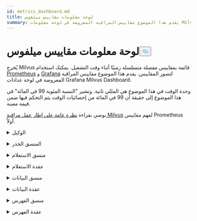 ```yaml
---
id: metrics_dashboard.md
title: لوحة معلومات مقاييس ميلفوس
summary: يقدم هذا الموضوع مقاييس المراقبة المعروضة في لوحة معلومات Milvus Dashboard.
---
```


<h1 id="Milvus-Metrics-Dashboard" class="common-anchor-header">لوحة معلومات مقاييس ميلفوس<button data-href="#Milvus-Metrics-Dashboard" class="anchor-icon" translate="no">
      <svg translate="no"
        aria-hidden="true"
        focusable="false"
        height="20"
        version="1.1"
        viewBox="0 0 16 16"
        width="16"
      >
        <path
          fill="#0092E4"
          fill-rule="evenodd"
          d="M4 9h1v1H4c-1.5 0-3-1.69-3-3.5S2.55 3 4 3h4c1.45 0 3 1.69 3 3.5 0 1.41-.91 2.72-2 3.25V8.59c.58-.45 1-1.27 1-2.09C10 5.22 8.98 4 8 4H4c-.98 0-2 1.22-2 2.5S3 9 4 9zm9-3h-1v1h1c1 0 2 1.22 2 2.5S13.98 12 13 12H9c-.98 0-2-1.22-2-2.5 0-.83.42-1.64 1-2.09V6.25c-1.09.53-2 1.84-2 3.25C6 11.31 7.55 13 9 13h4c1.45 0 3-1.69 3-3.5S14.5 6 13 6z"
        ></path>
      </svg>
    </button></h1><p>يُخرج Milvus قائمة بمقاييس مفصلة متسلسلة زمنيًا أثناء وقت التشغيل. يمكنك استخدام <a href="https://prometheus.io/">Prometheus</a> و <a href="https://grafana.com/">Grafana</a> لتصور المقاييس. يقدم هذا الموضوع مقاييس المراقبة المعروضة في لوحة عدادات Grafana Milvus Dashboard.</p>
<p>وحدة الوقت في هذا الموضوع هي المللي ثانية. وتشير "النسبة المئوية 99 في المائة" في هذا الموضوع إلى حقيقة أن 99 في المائة من إحصائيات الوقت يتم التحكم فيها ضمن قيمة معينة.</p>
<p>نوصي بقراءة <a href="/docs/ar/v2.5.x/monitor_overview.md">نظرة عامة على إطار عمل مراقبة Milvus</a> لفهم مقاييس Prometheus أولاً.</p>
<p><details><summary>الوكيل</summary></p>
<table>
<thead>
<tr><th>لوحة</th><th>وصف اللوحة</th><th>PromQL (لغة استعلام Prometheus)</th><th>مقاييس ميلفوس المستخدمة</th><th>وصف مقاييس ميلفوس</th></tr>
</thead>
<tbody>
<tr><td>معدل عدد ناقلات البحث</td><td>متوسط عدد المتجهات التي تم الاستعلام عنها في الثانية من قبل كل وكيل خلال الدقيقتين الماضيتين.</td><td><code translate="no">sum(increase(milvus_proxy_search_vectors_count{app_kubernetes_io_instance=~&quot;$instance&quot;, app_kubernetes_io_name=&quot;$app_name&quot;, namespace=&quot;$namespace&quot;}[2m])/120) by (pod, node_id)</code></td><td><code translate="no">milvus_proxy_search_vectors_count</code></td><td>العدد المتراكم للمتجهات التي تم الاستعلام عنها.</td></tr>
<tr><td>معدل عدد ناقلات الإدراج</td><td>متوسط عدد النواقل التي تم إدراجها في الثانية الواحدة بواسطة كل وكيل خلال الدقيقتين الماضيتين.</td><td><code translate="no">sum(increase(milvus_proxy_insert_vectors_count{app_kubernetes_io_instance=~&quot;$instance&quot;, app_kubernetes_io_name=&quot;$app_name&quot;, namespace=&quot;$namespace&quot;}[2m])/120) by (pod, node_id)</code></td><td><code translate="no">milvus_proxy_insert_vectors_count</code></td><td>العدد المتراكم للناقلات التي تم إدراجها.</td></tr>
<tr><td>زمن انتقال البحث</td><td>متوسط زمن الاستجابة والنسبة المئوية الـ 99 من زمن الاستجابة لتلقي طلبات البحث والاستعلام من قبل كل وكيل خلال الدقيقتين الماضيتين.</td><td>p99: <br/> <code translate="no">histogram_quantile(0.99, sum by (le, query_type, pod, node_id) (rate(milvus_proxy_sq_latency_bucket{app_kubernetes_io_instance=~&quot;$instance&quot;, app_kubernetes_io_name=&quot;$app_name&quot;, namespace=&quot;$namespace&quot;}[2m])))</code>  <br/> avg: <br/> <code translate="no">sum(increase(milvus_proxy_sq_latency_sum{app_kubernetes_io_instance=~&quot;$instance&quot;, app_kubernetes_io_name=&quot;$app_name&quot;, namespace=&quot;$namespace&quot;}[2m])) by (pod, node_id, query_type) / sum(increase(milvus_proxy_sq_latency_count{app_kubernetes_io_instance=~&quot;$instance&quot;, app_kubernetes_io_name=&quot;$app_name&quot;, namespace=&quot;$namespace&quot;}[2m])) by (pod, node_id, query_type)</code></td><td><code translate="no">milvus_proxy_sq_latency</code></td><td>زمن انتقال طلبات البحث والاستعلام.</td></tr>
<tr><td>زمن انتقال بحث المجموعة</td><td>متوسط زمن الاستجابة والنسبة المئوية الـ 99 لزمن الاستجابة لتلقي طلبات البحث والاستعلام إلى مجموعة محددة بواسطة كل وكيل خلال الدقيقتين الماضيتين.</td><td>p99: <br/> <code translate="no">histogram_quantile(0.99, sum by (le, query_type, pod, node_id) (rate(milvus_proxy_collection_sq_latency_bucket{app_kubernetes_io_instance=~&quot;$instance&quot;, app_kubernetes_io_name=&quot;$app_name&quot;, namespace=&quot;$namespace&quot;, collection_name=~&quot;$collection&quot;}[2m])))</code>  <br/> avg: <br/> <code translate="no">sum(increase(milvus_proxy_collection_sq_latency_sum{app_kubernetes_io_instance=~&quot;$instance&quot;, app_kubernetes_io_name=&quot;$app_name&quot;, namespace=&quot;$namespace&quot;, collection_name=~&quot;$collection&quot;}[2m])) by (pod, node_id, query_type) / sum(increase(milvus_proxy_collection_sq_latency_count{app_kubernetes_io_instance=~&quot;$instance&quot;, app_kubernetes_io_name=&quot;$app_name&quot;, namespace=&quot;$namespace&quot;, collection_name=~&quot;$collection&quot;}[2m])) by (pod, node_id, query_type)</code></td><td><code translate="no">milvus_proxy_collection_sq_latency_sum</code></td><td>زمن الوصول لطلبات البحث والاستعلام إلى مجموعة محددة من قبل كل وكيل</td></tr>
<tr><td>زمن الانتقال</td><td>متوسط زمن الكمون والنسبة المئوية الـ 99 لزمن الاستجابة لطلبات الطفرات من قبل كل وكيل خلال الدقيقتين الماضيتين.</td><td>p99: <br/> <code translate="no">histogram_quantile(0.99, sum by (le, msg_type, pod, node_id) (rate(milvus_proxy_mutation_latency_bucket{app_kubernetes_io_instance=~&quot;$instance&quot;, app_kubernetes_io_name=&quot;$app_name&quot;, namespace=&quot;$namespace&quot;}[2m])))</code>  <br/> avg: <br/> <code translate="no">sum(increase(milvus_proxy_mutation_latency_sum{app_kubernetes_io_instance=~&quot;$instance&quot;, app_kubernetes_io_name=&quot;$app_name&quot;, namespace=&quot;$namespace&quot;}[2m])) by (pod, node_id, msg_type) / sum(increase(milvus_proxy_mutation_latency_count{app_kubernetes_io_instance=~&quot;$instance&quot;, app_kubernetes_io_name=&quot;$app_name&quot;, namespace=&quot;$namespace&quot;}[2m])) by (pod, node_id, msg_type)</code></td><td><code translate="no">milvus_proxy_mutation_latency_sum</code></td><td>زمن انتقال طلبات الطفرات.</td></tr>
<tr><td>زمن انتقال مجموعة الطفرات</td><td>متوسط زمن الاستجابة والنسبة المئوية الـ 99 لزمن الاستجابة لتلقي طلبات الطفرات إلى مجموعة محددة من قبل كل وكيل خلال الدقيقتين الماضيتين.</td><td>p99: <br/> <code translate="no">histogram_quantile(0.99, sum by (le, query_type, pod, node_id) (rate(milvus_proxy_collection_sq_latency_bucket{app_kubernetes_io_instance=~&quot;$instance&quot;, app_kubernetes_io_name=&quot;$app_name&quot;, namespace=&quot;$namespace&quot;, collection_name=~&quot;$collection&quot;}[2m])))</code>  <br/> متوسط: <br/> <code translate="no">sum(increase(milvus_proxy_collection_sq_latency_sum{app_kubernetes_io_instance=~&quot;$instance&quot;, app_kubernetes_io_name=&quot;$app_name&quot;, namespace=&quot;$namespace&quot;, collection_name=~&quot;$collection&quot;}[2m])) by (pod, node_id, query_type) / sum(increase(milvus_proxy_collection_sq_latency_count{app_kubernetes_io_instance=~&quot;$instance&quot;, app_kubernetes_io_name=&quot;$app_name&quot;, namespace=&quot;$namespace&quot;, collection_name=~&quot;$collection&quot;}[2m])) by (pod, node_id, query_type)</code></td><td><code translate="no">milvus_proxy_collection_sq_latency_sum</code></td><td>زمن انتقال طلبات الطفرات إلى مجموعة محددة</td></tr>
<tr><td>زمن انتظار نتائج البحث</td><td>متوسط زمن الاستجابة والنسبة المئوية الـ 99 لزمن الاستجابة بين إرسال طلبات البحث والاستعلام وتلقي النتائج بواسطة الوكيل خلال الدقيقتين الماضيتين.</td><td>p99: <br/> <code translate="no">histogram_quantile(0.99, sum by (le, query_type, pod, node_id) (rate(milvus_proxy_sq_wait_result_latency_bucket{app_kubernetes_io_instance=~&quot;$instance&quot;, app_kubernetes_io_name=&quot;$app_name&quot;, namespace=&quot;$namespace&quot;}[2m])))</code>  <br/> avg: <br/> <code translate="no">sum(increase(milvus_proxy_sq_wait_result_latency_sum{app_kubernetes_io_instance=~&quot;$instance&quot;, app_kubernetes_io_name=&quot;$app_name&quot;, namespace=&quot;$namespace&quot;}[2m])) by (pod, node_id, query_type) / sum(increase(milvus_proxy_sq_wait_result_latency_count{app_kubernetes_io_instance=~&quot;$instance&quot;, app_kubernetes_io_name=&quot;$app_name&quot;, namespace=&quot;$namespace&quot;}[2m])) by (pod, node_id, query_type)</code></td><td><code translate="no">milvus_proxy_sq_wait_result_latency</code></td><td>زمن الاستجابة بين إرسال طلبات البحث والاستعلام واستلام النتائج.</td></tr>
<tr><td>تقليل زمن انتقال نتائج البحث</td><td>متوسط زمن الاستجابة والنسبة المئوية الـ 99 لزمن الاستجابة لتجميع نتائج البحث والاستعلام عن طريق الوكيل خلال الدقيقتين الماضيتين.</td><td>p99: <br/> <code translate="no">histogram_quantile(0.99, sum by (le, query_type, pod, node_id) (rate(milvus_proxy_sq_reduce_result_latency_bucket{app_kubernetes_io_instance=~&quot;$instance&quot;, app_kubernetes_io_name=&quot;$app_name&quot;, namespace=&quot;$namespace&quot;}[2m])))</code>  <br/> متوسط: <br/> <code translate="no">sum(increase(milvus_proxy_sq_reduce_result_latency_sum{app_kubernetes_io_instance=~&quot;$instance&quot;, app_kubernetes_io_name=&quot;$app_name&quot;, namespace=&quot;$namespace&quot;}[2m])) by (pod, node_id, query_type) / sum(increase(milvus_proxy_sq_reduce_result_latency_count{app_kubernetes_io_instance=~&quot;$instance&quot;, app_kubernetes_io_name=&quot;$app_name&quot;, namespace=&quot;$namespace&quot;}[2m])) by (pod, node_id, query_type)</code></td><td><code translate="no">milvus_proxy_sq_reduce_result_latency</code></td><td>زمن انتقال تجميع نتائج البحث والاستعلام التي تم إرجاعها بواسطة كل عقدة استعلام.</td></tr>
<tr><td>زمن انتقال نتائج البحث عن طريق فك التشفير</td><td>متوسط زمن الاستجابة والنسبة المئوية الـ 99 لزمن الاستجابة لفك تشفير نتائج البحث والاستعلام حسب الوكيل خلال الدقيقتين الماضيتين.</td><td>p99: <br/> <code translate="no">histogram_quantile(0.99, sum by (le, query_type, pod, node_id) (rate(milvus_proxy_sq_decode_result_latency_bucket{app_kubernetes_io_instance=~&quot;$instance&quot;, app_kubernetes_io_name=&quot;$app_name&quot;, namespace=&quot;$namespace&quot;}[2m])))</code>  <br/> متوسط: <br/> <code translate="no">sum(increase(milvus_proxy_sq_decode_result_latency_sum{app_kubernetes_io_instance=~&quot;$instance&quot;, app_kubernetes_io_name=&quot;$app_name&quot;, namespace=&quot;$namespace&quot;}[2m])) by (pod, node_id, query_type) / sum(increase(milvus_proxy_sq_decode_resultlatency_count{app_kubernetes_io_instance=~&quot;$instance&quot;, app_kubernetes_io_name=&quot;$app_name&quot;, namespace=&quot;$namespace&quot;}[2m])) by (pod, node_id, query_type)</code></td><td><code translate="no">milvus_proxy_sq_decode_result_latency</code></td><td>زمن الانتقال لفك تشفير كل نتيجة بحث واستعلام.</td></tr>
<tr><td>عدد كائنات دفق الرسائل</td><td>متوسط عدد كائنات دفق الرسائل والحد الأقصى والأدنى لعدد كائنات دفق الرسائل التي تم إنشاؤها بواسطة كل وكيل على الموضوع الفعلي المقابل له خلال الدقيقتين الماضيتين.</td><td><code translate="no">avg(milvus_proxy_msgstream_obj_num{app_kubernetes_io_instance=~&quot;$instance&quot;, app_kubernetes_io_name=&quot;$app_name&quot;, namespace=&quot;$namespace&quot;}) by (pod, node_id) max(milvus_proxy_msgstream_obj_num{app_kubernetes_io_instance=~&quot;$instance&quot;, app_kubernetes_io_name=&quot;$app_name&quot;, namespace=&quot;$namespace&quot;}) by (pod, node_id) min(milvus_proxy_msgstream_obj_num{app_kubernetes_io_instance=~&quot;$instance&quot;, app_kubernetes_io_name=&quot;$app_name&quot;, namespace=&quot;$namespace&quot;}) by (pod, node_id)</code></td><td><code translate="no">milvus_proxy_msgstream_obj_num</code></td><td>عدد كائنات دفق الرسائل التي تم إنشاؤها على كل موضوع فعلي.</td></tr>
<tr><td>زمن انتقال إرسال الطفرات</td><td>متوسط زمن الكمون والنسبة المئوية الـ 99 لزمن انتقال إرسال طلبات الإدراج أو الحذف من قبل كل وكيل خلال الدقيقتين الماضيتين.</td><td>p99: <br/> <code translate="no">histogram_quantile(0.99, sum by (le, msg_type, pod, node_id) (rate(milvus_proxy_mutation_send_latency_bucket{app_kubernetes_io_instance=~&quot;$instance&quot;, app_kubernetes_io_name=&quot;$app_name&quot;, namespace=&quot;$namespace&quot;}[2m])))</code>  <br/> متوسط: <br/> <code translate="no">sum(increase(milvus_proxy_mutation_send_latency_sum{app_kubernetes_io_instance=~&quot;$instance&quot;, app_kubernetes_io_name=&quot;$app_name&quot;, namespace=&quot;$namespace&quot;}[2m])) by (pod, node_id, msg_type) / sum(increase(milvus_proxy_mutation_send_latency_count{app_kubernetes_io_instance=~&quot;$instance&quot;, app_kubernetes_io_name=&quot;$app_name&quot;, namespace=&quot;$namespace&quot;}[2m])) by (pod, node_id, msg_type)</code></td><td><code translate="no">milvus_proxy_mutation_send_latency</code></td><td>زمن الاستجابة لإرسال طلبات الإدراج أو الحذف.</td></tr>
<tr><td>معدل إصابة ذاكرة التخزين المؤقت</td><td>متوسط معدل إصابة ذاكرة التخزين المؤقت للعمليات بما في ذلك <code translate="no">GeCollectionID</code> و <code translate="no">GetCollectionInfo</code> و <code translate="no">GetCollectionSchema</code> في الثانية خلال الدقيقتين الماضيتين.</td><td><code translate="no">sum(increase(milvus_proxy_cache_hit_count{app_kubernetes_io_instance=~&quot;$instance&quot;, app_kubernetes_io_name=&quot;$app_name&quot;, namespace=&quot;$namespace&quot;, cache_state=&quot;hit&quot;}[2m])/120) by(cache_name, pod, node_id) / sum(increase(milvus_proxy_cache_hit_count{app_kubernetes_io_instance=~&quot;$instance&quot;, app_kubernetes_io_name=&quot;$app_name&quot;, namespace=&quot;$namespace&quot;}[2m])/120) by(cache_name, pod, node_id)</code></td><td><code translate="no">milvus_proxy_cache_hit_count</code></td><td>إحصائيات معدل الإصابة والفشل لكل عملية قراءة في ذاكرة التخزين المؤقت.</td></tr>
<tr><td>زمن انتقال تحديث ذاكرة التخزين المؤقت</td><td>متوسط زمن الاستجابة والنسبة المئوية الـ 99 من زمن استجابة تحديث ذاكرة التخزين المؤقت حسب الوكيل خلال الدقيقتين الماضيتين.</td><td>p99: <br/> <code translate="no">histogram_quantile(0.99, sum by (le, pod, node_id) (rate(milvus_proxy_cache_update_latency_bucket{app_kubernetes_io_instance=~&quot;$instance&quot;, app_kubernetes_io_name=&quot;$app_name&quot;, namespace=&quot;$namespace&quot;}[2m])))</code>  <br/> متوسط: <br/> <code translate="no">sum(increase(milvus_proxy_cache_update_latency_sum{app_kubernetes_io_instance=~&quot;$instance&quot;, app_kubernetes_io_name=&quot;$app_name&quot;, namespace=&quot;$namespace&quot;}[2m])) by (pod, node_id) / sum(increase(milvus_proxy_cache_update_latency_count{app_kubernetes_io_instance=~&quot;$instance&quot;, app_kubernetes_io_name=&quot;$app_name&quot;, namespace=&quot;$namespace&quot;}[2m])) by (pod, node_id)</code></td><td><code translate="no">milvus_proxy_cache_update_latency</code></td><td>زمن انتقال تحديث ذاكرة التخزين المؤقت في كل مرة.</td></tr>
<tr><td>وقت المزامنة</td><td>متوسط عدد مرات المزامنة والحد الأقصى والأدنى لوقت الحقبة الزمنية التي تمت مزامنتها بواسطة كل وكيل في القناة الفعلية المقابلة له.</td><td><code translate="no">avg(milvus_proxy_sync_epoch_time{app_kubernetes_io_instance=~&quot;$instance&quot;, app_kubernetes_io_name=&quot;$app_name&quot;, namespace=&quot;$namespace&quot;}) by (pod, node_id) max(milvus_proxy_sync_epoch_time{app_kubernetes_io_instance=~&quot;$instance&quot;, app_kubernetes_io_name=&quot;$app_name&quot;, namespace=&quot;$namespace&quot;}) by (pod, node_id) min(milvus_proxy_sync_epoch_time{app_kubernetes_io_instance=~&quot;$instance&quot;, app_kubernetes_io_name=&quot;$app_name&quot;, namespace=&quot;$namespace&quot;}) by (pod, node_id)</code></td><td><code translate="no">milvus_proxy_sync_epoch_time</code></td><td>وقت الحقبة الزمنية لكل قناة فعلية (توقيت يونيكس، أي الميلي ثانية التي مرت منذ 1 يناير 1970).    <br/>    يوجد <code translate="no">ChannelName</code> افتراضي بصرف النظر عن القنوات الفعلية.</td></tr>
<tr><td>تطبيق كمون PK الكمون</td><td>متوسط زمن الكمون والنسبة المئوية الـ 99 من زمن انتقال تطبيق المفتاح الأساسي لكل وكيل خلال الدقيقتين الماضيتين.</td><td>p99: <br/> <code translate="no">histogram_quantile(0.99, sum by (le, pod, node_id) (rate(milvus_proxy_apply_pk_latency_bucket{app_kubernetes_io_instance=~&quot;$instance&quot;, app_kubernetes_io_name=&quot;$app_name&quot;, namespace=&quot;$namespace&quot;}[2m])))</code>  <br/> avg: <br/> <code translate="no">sum(increase(milvus_proxy_apply_pk_latency_sum{app_kubernetes_io_instance=~&quot;$instance&quot;, app_kubernetes_io_name=&quot;$app_name&quot;, namespace=&quot;$namespace&quot;}[2m])) by (pod, node_id) / sum(increase(milvus_proxy_apply_pk_latency_count{app_kubernetes_io_instance=~&quot;$instance&quot;, app_kubernetes_io_name=&quot;$app_name&quot;, namespace=&quot;$namespace&quot;}[2m])) by (pod, node_id)</code></td><td><code translate="no">milvus_proxy_apply_pk_latency</code></td><td>زمن انتقال تطبيق المفتاح الأساسي.</td></tr>
<tr><td>زمن انتقال تطبيق الطابع الزمني</td><td>متوسط زمن الانتقال والنسبة المئوية 99 لزمن انتقال تطبيق الطابع الزمني بواسطة كل وكيل خلال الدقيقتين الماضيتين.</td><td>p99: <br/> <code translate="no">histogram_quantile(0.99, sum by (le, pod, node_id) (rate(milvus_proxy_apply_timestamp_latency_bucket{app_kubernetes_io_instance=~&quot;$instance&quot;, app_kubernetes_io_name=&quot;$app_name&quot;, namespace=&quot;$namespace&quot;}[2m])))</code>  <br/> متوسط: <br/> <code translate="no">sum(increase(milvus_proxy_apply_timestamp_latency_sum{app_kubernetes_io_instance=~&quot;$instance&quot;, app_kubernetes_io_name=&quot;$app_name&quot;, namespace=&quot;$namespace&quot;}[2m])) by (pod, node_id) / sum(increase(milvus_proxy_apply_timestamp_latency_count{app_kubernetes_io_instance=~&quot;$instance&quot;, app_kubernetes_io_name=&quot;$app_name&quot;, namespace=&quot;$namespace&quot;}[2m])) by (pod, node_id)</code></td><td><code translate="no">milvus_proxy_apply_timestamp_latency</code></td><td>زمن انتقال تطبيق الطابع الزمني.</td></tr>
<tr><td>معدل نجاح الطلبات</td><td>عدد الطلبات الناجحة التي يتلقاها كل وكيل في الثانية، مع تفصيل مفصل لكل نوع طلب. أنواع الطلبات المحتملة هي DescribeCollection، وDescribeIndex، وDiscribeIndex، وGetCollectionStatistics، وHasCollection، وHasCollection، وSearch، وSquery، وEhowPartitions، وIntrert، وما إلى ذلك.</td></tr>
<tr><td><code translate="no">sum(increase(milvus_proxy_req_count{app_kubernetes_io_instance=~&quot;$instance&quot;, app_kubernetes_io_name=&quot;$app_name&quot;, namespace=&quot;$namespace&quot;, status=&quot;success&quot;}[2m])/120) by(function_name, pod, node_id)</code></td><td><code translate="no">milvus_proxy_req_count</code></td><td>عدد جميع أنواع الطلبات المستلمة</td></tr>
<tr><td>معدل الطلبات الفاشلة</td><td>عدد الطلبات الفاشلة التي يتلقاها كل وكيل في الثانية، مع تفصيل مفصل لكل نوع طلب. أنواع الطلبات المحتملة هي DescribeCollection، وDescribeIndex، وDiscribeIndex، وGetCollectionStatistics، وHasCollection، وSearch، وSquery، وEhowPartitions، وIntert، وما إلى ذلك.</td></tr>
<tr><td><code translate="no">sum(increase(milvus_proxy_req_count{app_kubernetes_io_instance=~&quot;$instance&quot;, app_kubernetes_io_name=&quot;$app_name&quot;, namespace=&quot;$namespace&quot;, status=&quot;fail&quot;}[2m])/120) by(function_name, pod, node_id)</code></td><td><code translate="no">milvus_proxy_req_count</code></td><td>عدد جميع أنواع الطلبات المستلمة</td></tr>
<tr><td>زمن انتقال الطلب</td><td>متوسط زمن الاستجابة والنسبة المئوية الـ 99 من زمن الاستجابة لجميع أنواع طلبات الاستقبال من قبل كل وكيل</td><td>p99: <br/> <code translate="no">histogram_quantile(0.99, sum by (le, pod, node_id, function_name) (rate(milvus_proxy_req_latency_bucket{app_kubernetes_io_instance=~&quot;$instance&quot;, app_kubernetes_io_name=&quot;$app_name&quot;, namespace=&quot;$namespace&quot;}[2m])))</code>  <br/> متوسط: <br/> <code translate="no">sum(increase(milvus_proxy_req_latency_sum{app_kubernetes_io_instance=~&quot;$instance&quot;, app_kubernetes_io_name=&quot;$app_name&quot;, namespace=&quot;$namespace&quot;}[2m])) by (pod, node_id, function_name) / sum(increase(milvus_proxy_req_latency_count{app_kubernetes_io_instance=~&quot;$instance&quot;, app_kubernetes_io_name=&quot;$app_name&quot;, namespace=&quot;$namespace&quot;}[2m])) by (pod, node_id, function_name)</code></td><td><code translate="no">milvus_proxy_req_latency</code></td><td>زمن الاستجابة لجميع أنواع طلبات الاستقبال</td></tr>
<tr><td>معدل بايتات طلبات الإدراج/الحذف</td><td>عدد البايتات من طلبات الإدراج والحذف المستلمة في الثانية الواحدة بواسطة الوكيل خلال الدقيقتين الماضيتين.</td><td><code translate="no">sum(increase(milvus_proxy_receive_bytes_count{app_kubernetes_io_instance=~&quot;$instance&quot;, app_kubernetes_io_name=&quot;$app_name&quot;, namespace=&quot;$namespace&quot;}[2m])/120) by(pod, node_id)</code></td><td><code translate="no">milvus_proxy_receive_bytes_count</code></td><td>عدد طلبات الإدراج والحذف.</td></tr>
<tr><td>معدل البايت المرسلة</td><td>عدد وحدات البايت في الثانية المرسلة إلى العميل أثناء استجابة كل وكيل لطلبات البحث والاستعلام خلال الدقيقتين الماضيتين.</td><td><code translate="no">sum(increase(milvus_proxy_send_bytes_count{app_kubernetes_io_instance=~&quot;$instance&quot;, app_kubernetes_io_name=&quot;$app_name&quot;, namespace=&quot;$namespace&quot;}[2m])/120) by(pod, node_id)</code></td><td><code translate="no">milvus_proxy_send_bytes_count</code></td><td>عدد وحدات البايت المرسلة مرة أخرى إلى العميل أثناء استجابة كل وكيل لطلبات البحث والاستعلام.</td></tr>
</tbody>
</table>
<p></details></p>
<p><details><summary>المنسق الجذر</summary></p>
<table>
<thead>
<tr><th>لوحة</th><th>وصف اللوحة</th><th>PromQL (لغة استعلام Prometheus)</th><th>مقاييس ميلفوس المستخدمة</th><th>وصف مقاييس ميلفوس</th></tr>
</thead>
<tbody>
<tr><td>عدد عقدة الوكيل</td><td>عدد الوكلاء الذين تم إنشاؤهم.</td><td><code translate="no">sum(milvus_rootcoord_proxy_num{app_kubernetes_io_instance=~&quot;$instance&quot;, app_kubernetes_io_name=&quot;$app_name&quot;, namespace=&quot;$namespace&quot;}) by (app_kubernetes_io_instance)</code></td><td><code translate="no">milvus_rootcoord_proxy_num</code></td><td>عدد الوكلاء.</td></tr>
<tr><td>وقت المزامنة</td><td>متوسط، والحد الأقصى، والحد الأدنى لوقت الحقبة الزمنية التي تمت مزامنتها من قبل كل منسق جذر في كل قناة فعلية (قناة PC).</td><td><code translate="no">avg(milvus_rootcoord_sync_epoch_time{app_kubernetes_io_instance=~&quot;$instance&quot;, app_kubernetes_io_name=&quot;$app_name&quot;, namespace=&quot;$namespace&quot;}) by (app_kubernetes_io_instance) max(milvus_rootcoord_sync_epoch_time{app_kubernetes_io_instance=~&quot;$instance&quot;, app_kubernetes_io_name=&quot;$app_name&quot;, namespace=&quot;$namespace&quot;}) by (app_kubernetes_io_instance) min(milvus_rootcoord_sync_epoch_time{app_kubernetes_io_instance=~&quot;$instance&quot;, app_kubernetes_io_name=&quot;$app_name&quot;, namespace=&quot;$namespace&quot;}) by (app_kubernetes_io_instance)</code></td><td><code translate="no">milvus_rootcoord_sync_epoch_time</code></td><td>زمن الحقبة الزمنية لكل قناة فعلية (توقيت يونيكس، الميلي ثانية التي مرت منذ 1 يناير 1970).</td></tr>
<tr><td>معدل طلبات DDL</td><td>حالة وعدد طلبات DDL في الثانية خلال الدقيقتين الماضيتين.</td><td><code translate="no">sum(increase(milvus_rootcoord_ddl_req_count{app_kubernetes_io_instance=~&quot;$instance&quot;, app_kubernetes_io_name=&quot;$app_name&quot;, namespace=&quot;$namespace&quot;}[2m])/120) by (status, function_name)</code></td><td><code translate="no">milvus_rootcoord_ddl_req_count</code></td><td>العدد الإجمالي لطلبات DDL بما في ذلك <code translate="no">CreateCollection</code> و <code translate="no">DescribeCollection</code> و و <code translate="no">DescribeSegments</code> و <code translate="no">HasCollection</code> و <code translate="no">ShowCollections</code> و <code translate="no">ShowPartitions</code> و <code translate="no">ShowSegments</code>.</td></tr>
<tr><td>كمون طلب DDL</td><td>متوسط زمن الاستجابة والنسبة المئوية الـ 99 من زمن استجابة طلبات DDL خلال الدقيقتين الماضيتين.</td><td>p99: <br/> <code translate="no">histogram_quantile(0.99, sum by (le, function_name) (rate(milvus_rootcoord_ddl_req_latency_bucket{app_kubernetes_io_instance=~&quot;$instance&quot;, app_kubernetes_io_name=&quot;$app_name&quot;, namespace=&quot;$namespace&quot;}[2m])))</code>  <br/> avg: <br/> <code translate="no">sum(increase(milvus_rootcoord_ddl_req_latency_sum{app_kubernetes_io_instance=~&quot;$instance&quot;, app_kubernetes_io_name=&quot;$app_name&quot;, namespace=&quot;$namespace&quot;}[2m])) by (function_name) / sum(increase(milvus_rootcoord_ddl_req_latency_count{app_kubernetes_io_instance=~&quot;$instance&quot;, app_kubernetes_io_name=&quot;$app_name&quot;, namespace=&quot;$namespace&quot;}[2m])) by (function_name)</code></td><td><code translate="no">milvus_rootcoord_ddl_req_latency</code></td><td>زمن انتقال جميع أنواع طلبات DDL.</td></tr>
<tr><td>زمن الانتقال الزمني للمزامنة</td><td>متوسط زمن الاستجابة والنسبة المئوية الـ 99 للوقت الذي استخدمه جذر التنسيق لمزامنة جميع الطوابع الزمنية مع قناة PChannel خلال الدقيقتين الماضيتين.</td><td>p99: <br/> <code translate="no">histogram_quantile(0.99, sum by (le) (rate(milvus_rootcoord_sync_timetick_latency_bucket{app_kubernetes_io_instance=~&quot;$instance&quot;, app_kubernetes_io_name=&quot;$app_name&quot;, namespace=&quot;$namespace&quot;}[2m])))</code>  <br/> متوسط: <br/> <code translate="no">sum(increase(milvus_rootcoord_sync_timetick_latency_sum{app_kubernetes_io_instance=~&quot;$instance&quot;, app_kubernetes_io_name=&quot;$app_name&quot;, namespace=&quot;$namespace&quot;}[2m])) / sum(increase(milvus_rootcoord_sync_timetick_latency_count{app_kubernetes_io_instance=~&quot;$instance&quot;, app_kubernetes_io_name=&quot;$app_name&quot;, namespace=&quot;$namespace&quot;}[2m]))</code></td><td><code translate="no">milvus_rootcoord_sync_timetick_latency</code></td><td>الوقت الذي استخدمه جذر التنسيق لمزامنة جميع الطوابع الزمنية إلى قناة pchannel.</td></tr>
<tr><td>معدل تخصيص المعرفات</td><td>عدد المعرفات المعينة بواسطة جذر التنسيق في الثانية خلال الدقيقتين الماضيتين.</td><td><code translate="no">sum(increase(milvus_rootcoord_id_alloc_count{app_kubernetes_io_instance=~&quot;$instance&quot;, app_kubernetes_io_name=&quot;$app_name&quot;, namespace=&quot;$namespace&quot;}[2m])/120)</code></td><td><code translate="no">milvus_rootcoord_id_alloc_count</code></td><td>العدد المتراكم للمعرفات المعينة بواسطة جذر التنسيق.</td></tr>
<tr><td>الطابع الزمني</td><td>الطابع الزمني الأخير لنسق الجذر.</td><td><code translate="no">milvus_rootcoord_timestamp{app_kubernetes_io_instance=~&quot;$instance&quot;, app_kubernetes_io_name=&quot;$app_name&quot;, namespace=&quot;$namespace&quot;}</code></td><td><code translate="no">milvus_rootcoord_timestamp</code></td><td>الطابع الزمني الأخير لنسق الجذر.</td></tr>
<tr><td>الطابع الزمني المحفوظ</td><td>الطوابع الزمنية المعينة مسبقاً التي يحفظها جذر التنسيق في مخزن التعريف.</td><td><code translate="no">milvus_rootcoord_timestamp_saved{app_kubernetes_io_instance=~&quot;$instance&quot;, app_kubernetes_io_name=&quot;$app_name&quot;, namespace=&quot;$namespace&quot;}</code></td><td><code translate="no">milvus_rootcoord_timestamp_saved</code></td><td>الطوابع الزمنية المعينة مسبقاً التي يحفظها جذر التنسيق في مخزن التعريف.     <br/>    يتم تعيين الطوابع الزمنية المعينة مسبقاً قبل 3 ثوانٍ. ويتم تحديث الطابع الزمني وحفظه في مخزن التعريف كل 50 مللي ثانية.</td></tr>
<tr><td>عدد المجموعات</td><td>العدد الإجمالي للمجموعات.</td><td><code translate="no">sum(milvus_rootcoord_collection_num{app_kubernetes_io_instance=~&quot;$instance&quot;, app_kubernetes_io_name=&quot;$app_name&quot;, namespace=&quot;$namespace&quot;}) by (app_kubernetes_io_instance)</code></td><td><code translate="no">milvus_rootcoord_collection_num</code></td><td>إجمالي عدد المجموعات الموجودة في Milvus حالياً.</td></tr>
<tr><td>عدد الأقسام</td><td>العدد الإجمالي للأقسام.</td><td><code translate="no">sum(milvus_rootcoord_partition_num{app_kubernetes_io_instance=~&quot;$instance&quot;, app_kubernetes_io_name=&quot;$app_name&quot;, namespace=&quot;$namespace&quot;}) by (app_kubernetes_io_instance)</code></td><td><code translate="no">milvus_rootcoord_partition_num</code></td><td>إجمالي عدد الأقسام الموجودة في Milvus حالياً.</td></tr>
<tr><td>عدد قنوات DML</td><td>إجمالي عدد قنوات DML.</td><td><code translate="no">sum(milvus_rootcoord_dml_channel_num{app_kubernetes_io_instance=~&quot;$instance&quot;, app_kubernetes_io_name=&quot;$app_name&quot;, namespace=&quot;$namespace&quot;}) by (app_kubernetes_io_instance)</code></td><td><code translate="no">milvus_rootcoord_dml_channel_num</code></td><td>إجمالي عدد قنوات DML الموجودة في Milvus حالياً.</td></tr>
<tr><td>عدد قنوات msgstream</td><td>إجمالي عدد قنوات msgstreams.</td><td><code translate="no">sum(milvus_rootcoord_msgstream_obj_num{app_kubernetes_io_instance=~&quot;$instance&quot;, app_kubernetes_io_name=&quot;$app_name&quot;, namespace=&quot;$namespace&quot;}) by (app_kubernetes_io_instance)</code></td><td><code translate="no">milvus_rootcoord_msgstream_obj_num</code></td><td>إجمالي عدد تدفقات الرسائل الموجودة في Milvus حالياً.</td></tr>
<tr><td>عدد بيانات الاعتماد</td><td>إجمالي عدد بيانات الاعتماد.</td><td><code translate="no">sum(milvus_rootcoord_credential_num{app_kubernetes_io_instance=~&quot;$instance&quot;, app_kubernetes_io_name=&quot;$app_name&quot;, namespace=&quot;$namespace&quot;}) by (app_kubernetes_io_instance)</code></td><td><code translate="no">milvus_rootcoord_credential_num</code></td><td>إجمالي عدد بيانات الاعتماد في Milvus حالياً.</td></tr>
<tr><td>تأخير تيك الوقت</td><td>مجموع الحد الأقصى لتأخير التجزئة الزمنية القصوى للرسوم البيانية للتدفق على جميع عقد البيانات وعقد الاستعلام.</td><td><code translate="no">sum(milvus_rootcoord_time_tick_delay{app_kubernetes_io_instance=~&quot;$instance&quot;, app_kubernetes_io_name=&quot;$app_name&quot;, namespace=&quot;$namespace&quot;}) by (app_kubernetes_io_instance)</code></td><td><code translate="no">milvus_rootcoord_time_tick_delay</code></td><td>الحد الأقصى لتأخير التجزئة الزمنية القصوى للرسوم البيانية للتدفق على كل DataNode وCueryNode.</td></tr>
</tbody>
</table>
<p></details></p>
<p><details><summary>منسق الاستعلام</summary></p>
<table>
<thead>
<tr><th>لوحة</th><th>وصف اللوحة</th><th>PromQL (لغة استعلام Prometheus)</th><th>مقاييس ميلفوس المستخدمة</th><th>وصف مقاييس ميلفوس</th></tr>
</thead>
<tbody>
<tr><td>عدد المجموعات التي تم تحميلها</td><td>عدد المجموعات التي يتم تحميلها حالياً في الذاكرة.</td><td><code translate="no">sum(milvus_querycoord_collection_num{app_kubernetes_io_instance=~&quot;$instance&quot;, app_kubernetes_io_name=&quot;$app_name&quot;, namespace=&quot;$namespace&quot;}) by (app_kubernetes_io_instance)</code></td><td><code translate="no">milvus_querycoord_collection_num</code></td><td>عدد المجموعات التي يتم تحميلها حالياً بواسطة Milvus.</td></tr>
<tr><td>عدد الكيانات التي تم تحميلها حالياً</td><td>عدد الكيانات التي يتم تحميلها حالياً في الذاكرة.</td><td><code translate="no">sum(milvus_querycoord_entity_num{app_kubernetes_io_instance=~&quot;$instance&quot;, app_kubernetes_io_name=&quot;$app_name&quot;, namespace=&quot;$namespace&quot;}) by (app_kubernetes_io_instance)</code></td><td><code translate="no">milvus_querycoord_entitiy_num</code></td><td>عدد الكيانات التي يتم تحميلها حالياً بواسطة Milvus.</td></tr>
<tr><td>معدل طلبات التحميل</td><td>عدد طلبات التحميل في الثانية خلال الدقيقتين الماضيتين.</td><td><code translate="no">sum(increase(milvus_querycoord_load_req_count{app_kubernetes_io_instance=~&quot;$instance&quot;, app_kubernetes_io_name=&quot;$app_name&quot;, namespace=&quot;$namespace&quot;}[2m])120) by (status)</code></td><td><code translate="no">milvus_querycoord_load_req_count</code></td><td>العدد المتراكم لطلبات التحميل.</td></tr>
<tr><td>معدل طلبات الإصدار</td><td>عدد طلبات الإصدار لكل ثانية خلال الدقيقتين الماضيتين.</td><td><code translate="no">sum(increase(milvus_querycoord_release_req_count{app_kubernetes_io_instance=~&quot;$instance&quot;, app_kubernetes_io_name=&quot;$app_name&quot;, namespace=&quot;$namespace&quot;}[2m])/120) by (status)</code></td><td><code translate="no">milvus_querycoord_release_req_count</code></td><td>عدد طلبات الإصدار المتراكمة.</td></tr>
<tr><td>زمن انتقال طلب التحميل</td><td>متوسط زمن الاستجابة والنسبة المئوية 99 من زمن استجابة طلبات التحميل خلال الدقيقتين الماضيتين.</td><td>p99: <br/> <code translate="no">histogram_quantile(0.99, sum by (le) (rate(milvus_querycoord_load_latency_bucket{app_kubernetes_io_instance=~&quot;$instance&quot;, app_kubernetes_io_name=&quot;$app_name&quot;, namespace=&quot;$namespace&quot;}[2m])))</code>  <br/> avg: <br/> <code translate="no">sum(increase(milvus_querycoord_load_latency_sum{app_kubernetes_io_instance=~&quot;$instance&quot;, app_kubernetes_io_name=&quot;$app_name&quot;, namespace=&quot;$namespace&quot;}[2m])) / sum(increase(milvus_querycoord_load_latency_count{app_kubernetes_io_instance=~&quot;$instance&quot;, app_kubernetes_io_name=&quot;$app_name&quot;, namespace=&quot;$namespace&quot;}[2m]))</code></td><td><code translate="no">milvus_querycoord_load_latency</code></td><td>الوقت المستخدم لإكمال طلب التحميل.</td></tr>
<tr><td>زمن انتقال طلب الإصدار</td><td>متوسط زمن الاستجابة والنسبة المئوية الـ 99 من زمن استجابة طلب الإصدار خلال الدقيقتين الماضيتين.</td><td>p99: <br/> <code translate="no">histogram_quantile(0.99, sum by (le) (rate(milvus_querycoord_release_latency_bucket{app_kubernetes_io_instance=~&quot;$instance&quot;, app_kubernetes_io_name=&quot;$app_name&quot;, namespace=&quot;$namespace&quot;}[2m])))</code>  <br/> avg: <br/> <code translate="no">sum(increase(milvus_querycoord_release_latency_sum{app_kubernetes_io_instance=~&quot;$instance&quot;, app_kubernetes_io_name=&quot;$app_name&quot;, namespace=&quot;$namespace&quot;}[2m])) / sum(increase(milvus_querycoord_release_latency_count{app_kubernetes_io_instance=~&quot;$instance&quot;, app_kubernetes_io_name=&quot;$app_name&quot;, namespace=&quot;$namespace&quot;}[2m]))</code></td><td><code translate="no">milvus_querycoord_release_latency</code></td><td>الوقت المستخدم لإكمال طلب الإصدار.</td></tr>
<tr><td>مهمة التحميل الفرعي</td><td>عدد مهام التحميل الفرعي.</td><td><code translate="no">sum(milvus_querycoord_child_task_num{app_kubernetes_io_instance=~&quot;$instance&quot;, app_kubernetes_io_name=&quot;$app_name&quot;, namespace=&quot;$namespace&quot;}) by (app_kubernetes_io_instance)</code></td><td><code translate="no">milvus_querycoord_child_task_num</code></td><td>عدد مهام التحميل الفرعية.    <br/>    يقسم تنسيق الاستعلام طلب التحميل إلى مهام تحميل فرعية متعددة.</td></tr>
<tr><td>مهمة التحميل الأصلية</td><td>عدد مهام التحميل الأصلية.</td><td><code translate="no">sum(milvus_querycoord_parent_task_num{app_kubernetes_io_instance=~&quot;$instance&quot;, app_kubernetes_io_name=&quot;$app_name&quot;, namespace=&quot;$namespace&quot;}) by (app_kubernetes_io_instance)</code></td><td><code translate="no">milvus_querycoord_parent_task_num</code></td><td>عدد مهام التحميل الفرعية.    <br/>    يتوافق كل طلب تحميل مع مهمة أصل في قائمة انتظار المهام.</td></tr>
<tr><td>زمن انتقال مهام التحميل الفرعية</td><td>متوسط زمن الانتقال والنسبة المئوية 99 من زمن انتقال مهمة تحميل فرعية خلال الدقيقتين الماضيتين.</td><td>p99: <br/> <code translate="no">histogram_quantile(0.99, sum by (le) (rate(milvus_querycoord_child_task_latency_bucket{app_kubernetes_io_instance=~&quot;$instance&quot;, app_kubernetes_io_name=&quot;$app_name&quot;, namespace=&quot;$namespace&quot;}[2m])))</code>  <br/> avg: <br/> <code translate="no">sum(increase(milvus_querycoord_child_task_latency_sum{app_kubernetes_io_instance=~&quot;$instance&quot;, app_kubernetes_io_name=&quot;$app_name&quot;, namespace=&quot;$namespace&quot;}[2m])) / sum(increase(milvus_querycoord_child_task_latency_count{app_kubernetes_io_instance=~&quot;$instance&quot;, app_kubernetes_io_name=&quot;$app_name&quot;, namespace=&quot;$namespace&quot;}[2m])) namespace&quot;}[2m])))</code></td><td><code translate="no">milvus_querycoord_child_task_latency</code></td><td>زمن الاستجابة لإكمال مهمة تحميل فرعي.</td></tr>
<tr><td>عدد عُقد الاستعلام</td><td>عدد عقد الاستعلام التي يديرها منسق الاستعلام.</td><td><code translate="no">sum(milvus_querycoord_querynode_num{app_kubernetes_io_instance=~&quot;$instance&quot;, app_kubernetes_io_name=&quot;$app_name&quot;, namespace=&quot;$namespace&quot;}) by (app_kubernetes_io_instance)</code></td><td><code translate="no">milvus_querycoord_querynode_num</code></td><td>عدد عقد الاستعلام التي يديرها منسق الاستعلام.</td></tr>
</tbody>
</table>
<p></details></p>
<p><details><summary>عقدة الاستعلام</summary></p>
<table>
<thead>
<tr><th>لوحة</th><th>وصف اللوحة</th><th>PromQL (لغة استعلام Prometheus)</th><th>مقاييس ميلفوس المستخدمة</th><th>وصف مقاييس ميلفوس</th></tr>
</thead>
<tbody>
<tr><td>عدد المجموعات التي تم تحميلها</td><td>عدد المجموعات التي تم تحميلها في الذاكرة بواسطة كل عقدة استعلام.</td><td><code translate="no">sum(milvus_querynode_collection_num{app_kubernetes_io_instance=~&quot;$instance&quot;, app_kubernetes_io_name=&quot;$app_name&quot;, namespace=&quot;$namespace&quot;}) by (pod, node_id)</code></td><td><code translate="no">milvus_querynode_collection_num</code></td><td>عدد المجموعات التي تم تحميلها بواسطة كل عقدة استعلام.</td></tr>
<tr><td>عدد الأقسام المحملة في الذاكرة</td><td>عدد الأقسام التي تم تحميلها في الذاكرة بواسطة كل عقدة استعلام.</td><td><code translate="no">sum(milvus_querynode_partition_num{app_kubernetes_io_instance=~&quot;$instance&quot;, app_kubernetes_io_name=&quot;$app_name&quot;, namespace=&quot;$namespace&quot;}) by (pod, node_id)</code></td><td><code translate="no">milvus_querynode_partition_num</code></td><td>عدد الأقسام التي تم تحميلها بواسطة كل عقدة استعلام.</td></tr>
<tr><td>عدد الأجزاء المحملة في الذاكرة</td><td>عدد المقاطع التي تم تحميلها في الذاكرة بواسطة كل عقدة استعلام.</td><td><code translate="no">sum(milvus_querynode_segment_num{app_kubernetes_io_instance=~&quot;$instance&quot;, app_kubernetes_io_name=&quot;$app_name&quot;, namespace=&quot;$namespace&quot;}) by (pod, node_id)</code></td><td><code translate="no">milvus_querynode_segment_num</code></td><td>عدد المقاطع التي تم تحميلها بواسطة كل عقدة استعلام.</td></tr>
<tr><td>عدد الكيانات القابلة للاستعلام والبحث</td><td>عدد الكيانات القابلة للاستعلام والبحث عنها في كل عقدة استعلام.</td><td><code translate="no">sum(milvus_querynode_entity_num{app_kubernetes_io_instance=~&quot;$instance&quot;, app_kubernetes_io_name=&quot;$app_name&quot;, namespace=&quot;$namespace&quot;}) by (pod, node_id)</code></td><td><code translate="no">milvus_querynode_entity_num</code></td><td>عدد الكيانات القابلة للاستعلام والبحث عنها في كل عقدة استعلام.</td></tr>
<tr><td>قناة DML الافتراضية</td><td>عدد قنوات DML الافتراضية التي تتم مشاهدتها بواسطة كل عقدة استعلام.</td><td><code translate="no">sum(milvus_querynode_dml_vchannel_num{app_kubernetes_io_instance=~&quot;$instance&quot;, app_kubernetes_io_name=&quot;$app_name&quot;, namespace=&quot;$namespace&quot;}) by (pod, node_id)</code></td><td><code translate="no">milvus_querynode_dml_vchannel_num</code></td><td>عدد قنوات DML الافتراضية التي تشاهدها كل عقدة استعلام.</td></tr>
<tr><td>قناة دلتا الافتراضية</td><td>عدد قنوات دلتا التي تشاهدها كل عقدة استعلام.</td><td><code translate="no">sum(milvus_querynode_delta_vchannel_num{app_kubernetes_io_instance=~&quot;$instance&quot;, app_kubernetes_io_name=&quot;$app_name&quot;, namespace=&quot;$namespace&quot;}) by (pod, node_id)</code></td><td><code translate="no">milvus_querynode_delta_vchannel_num</code></td><td>عدد قنوات دلتا التي تشاهدها كل عقدة استعلام.</td></tr>
<tr><td>عدد المستهلكين</td><td>عدد المستهلكين في كل عقدة استعلام.</td><td><code translate="no">sum(milvus_querynode_consumer_num{app_kubernetes_io_instance=~&quot;$instance&quot;, app_kubernetes_io_name=&quot;$app_name&quot;, namespace=&quot;$namespace&quot;}) by (pod, node_id)</code></td><td><code translate="no">milvus_querynode_consumer_num</code></td><td>عدد المستهلكين في كل عقدة استعلام.</td></tr>
<tr><td>معدل طلبات البحث</td><td>إجمالي عدد طلبات البحث والاستعلام التي تتلقاها كل عقدة استعلام في الثانية وعدد طلبات البحث والاستعلام الناجحة خلال الدقيقتين الماضيتين.</td><td><code translate="no">sum(increase(milvus_querynode_sq_req_count{app_kubernetes_io_instance=~&quot;$instance&quot;, app_kubernetes_io_name=&quot;$app_name&quot;, namespace=&quot;$namespace&quot;}[2m])/120) by (query_type, status, pod, node_id)</code></td><td><code translate="no">milvus_querynode_sq_req_count</code></td><td>العدد المتراكم لطلبات البحث والاستعلام.</td></tr>
<tr><td>زمن انتقال طلب البحث</td><td>متوسط زمن الاستجابة والنسبة المئوية الـ 99 للوقت المستخدم في طلبات البحث والاستعلام من قبل كل عقدة استعلام خلال الدقيقتين الماضيتين.    <br/>    تعرض هذه اللوحة زمن انتقال طلبات البحث والاستعلام التي تكون حالتها &quot;نجاح&quot; أو &quot;إجمالي&quot;.</td><td>p99: <br/> <code translate="no">histogram_quantile(0.99, sum by (le, pod, node_id) (rate(milvus_querynode_sq_req_latency_bucket{app_kubernetes_io_instance=~&quot;$instance&quot;, app_kubernetes_io_name=&quot;$app_name&quot;, namespace=&quot;$namespace&quot;}[2m])))</code>  <br/> متوسط: <br/> <code translate="no">sum(increase(milvus_querynode_sq_req_latency_sum{app_kubernetes_io_instance=~&quot;$instance&quot;, app_kubernetes_io_name=&quot;$app_name&quot;, namespace=&quot;$namespace&quot;}[2m])) by(pod, node_id, query_type) / sum(increase(milvus_querynode_sq_req_latency_count{app_kubernetes_io_instance=~&quot;$instance&quot;, app_kubernetes_io_name=&quot;$app_name&quot;, namespace=&quot;$namespace&quot;}[2m])) by(pod, node_id, query_type)</code></td><td><code translate="no">milvus_querynode_sq_req_latency</code></td><td>زمن انتقال طلب البحث لعقدة الاستعلام.</td></tr>
<tr><td>زمن انتقال البحث في قائمة الانتظار</td><td>متوسط زمن الكمون والنسبة المئوية الـ 99 لزمن انتقال طلبات البحث والاستعلام في قائمة الانتظار خلال الدقيقتين الماضيتين.</td><td>p99: <br/> <code translate="no">histogram_quantile(0.99, sum by (le, pod, node_id, query_type) (rate(milvus_querynode_sq_queue_latency_bucket{app_kubernetes_io_instance=~&quot;$instance&quot;, app_kubernetes_io_name=&quot;$app_name&quot;, namespace=&quot;$namespace&quot;}[2m])))</code>  <br/> متوسط: <br/> <code translate="no">sum(increase(milvus_querynode_sq_queue_latency_sum{app_kubernetes_io_instance=~&quot;$instance&quot;, app_kubernetes_io_name=&quot;$app_name&quot;, namespace=&quot;$namespace&quot;}[2m])) by(pod, node_id, query_type) / sum(increase(milvus_querynode_sq_queue_latency_count{app_kubernetes_io_instance=~&quot;$instance&quot;, app_kubernetes_io_name=&quot;$app_name&quot;, namespace=&quot;$namespace&quot;}[2m])) by(pod, node_id, query_type)</code></td><td><code translate="no">milvus_querynode_sq_queue_latency</code></td><td>زمن انتقال طلبات البحث والاستعلام المستلمة بواسطة عقدة الاستعلام.</td></tr>
<tr><td>زمن انتقال جزء البحث</td><td>متوسط زمن الاستجابة والنسبة المئوية الـ 99 للوقت الذي تستغرقه كل عقدة استعلام للبحث والاستعلام عن مقطع خلال الدقيقتين الماضيتين.    <br/>    يمكن أن تكون حالة المقطع مختومة أو متزايدة.</td><td>p99: <br/> <code translate="no">histogram_quantile(0.99, sum by (le, query_type, segment_state, pod, node_id) (rate(milvus_querynode_sq_segment_latency_bucket{app_kubernetes_io_instance=~&quot;$instance&quot;, app_kubernetes_io_name=&quot;$app_name&quot;, namespace=&quot;$namespace&quot;}[2m])))</code>  <br/> avg: <br/> <code translate="no">sum(increase(milvus_querynode_sq_segment_latency_sum{app_kubernetes_io_instance=~&quot;$instance&quot;, app_kubernetes_io_name=&quot;$app_name&quot;, namespace=&quot;$namespace&quot;}[2m])) by(pod, node_id, query_type, segment_state) / sum(increase(milvus_querynode_sq_segment_latency_count{app_kubernetes_io_instance=~&quot;$instance&quot;, app_kubernetes_io_name=&quot;$app_name&quot;, namespace=&quot;$namespace&quot;}[2m])) by(pod, node_id, query_type, segment_state)</code></td><td><code translate="no">milvus_querynode_sq_segment_latency</code></td><td>الوقت الذي تستغرقه كل عقدة استعلام للبحث والاستعلام عن كل مقطع.</td></tr>
<tr><td>زمن انتقال طلب سيجكور</td><td>متوسط زمن الاستجابة والنسبة المئوية الـ 99 للوقت الذي تستغرقه كل عقدة استعلام للبحث والاستعلام في segcore خلال الدقيقتين الماضيتين.</td><td>p99: <br/> <code translate="no">histogram_quantile(0.99, sum by (le, query_type, pod, node_id) (rate(milvus_querynode_sq_core_latency_bucket{app_kubernetes_io_instance=~&quot;$instance&quot;, app_kubernetes_io_name=&quot;$app_name&quot;, namespace=&quot;$namespace&quot;}[2m])))</code>  <br/> متوسط: <br/> <code translate="no">sum(increase(milvus_querynode_sq_core_latency_sum{app_kubernetes_io_instance=~&quot;$instance&quot;, app_kubernetes_io_name=&quot;$app_name&quot;, namespace=&quot;$namespace&quot;}[2m])) by(pod, node_id, query_type) / sum(increase(milvus_querynode_sq_core_latency_count{app_kubernetes_io_instance=~&quot;$instance&quot;, app_kubernetes_io_name=&quot;$app_name&quot;, namespace=&quot;$namespace&quot;}[2m])) by(pod, node_id, query_type)</code></td><td><code translate="no">milvus_querynode_sq_core_latency</code></td><td>الوقت الذي تستغرقه كل عقدة استعلام للبحث والاستعلام في segcore.</td></tr>
<tr><td>زمن انتقال تقليل البحث</td><td>متوسط زمن الاستجابة والنسبة المئوية الـ 99 للوقت الذي تستغرقه كل عقدة استعلام خلال مرحلة تقليل البحث أو الاستعلام خلال الدقيقتين الماضيتين.</td><td>p99: <br/> <code translate="no">histogram_quantile(0.99, sum by (le, pod, node_id, query_type) (rate(milvus_querynode_sq_reduce_latency_bucket{app_kubernetes_io_instance=~&quot;$instance&quot;, app_kubernetes_io_name=&quot;$app_name&quot;, namespace=&quot;$namespace&quot;}[2m])))</code>  <br/> متوسط: <br/> <code translate="no">sum(increase(milvus_querynode_sq_reduce_latency_sum{app_kubernetes_io_instance=~&quot;$instance&quot;, app_kubernetes_io_name=&quot;$app_name&quot;, namespace=&quot;$namespace&quot;}[2m])) by(pod, node_id, query_type) / sum(increase(milvus_querynode_sq_reduce_latency_count{app_kubernetes_io_instance=~&quot;$instance&quot;, app_kubernetes_io_name=&quot;$app_name&quot;, namespace=&quot;$namespace&quot;}[2m])) by(pod, node_id, query_type)</code></td><td><code translate="no">milvus_querynode_sq_reduce_latency</code></td><td>الوقت الذي يقضيه كل استعلام خلال مرحلة الاختزال.</td></tr>
<tr><td>زمن انتقال جزء التحميل</td><td>متوسط زمن الاستجابة والنسبة المئوية الـ 99 للوقت الذي تستغرقه كل عقدة استعلام لتحميل مقطع خلال الدقيقتين الماضيتين.</td><td>p99: <br/> <code translate="no">histogram_quantile(0.99, sum by (le, pod, node_id) (rate(milvus_querynode_load_segment_latency_bucket{app_kubernetes_io_instance=~&quot;$instance&quot;, app_kubernetes_io_name=&quot;$app_name&quot;, namespace=&quot;$namespace&quot;}[2m])))</code>  <br/> متوسط: <br/> <code translate="no">sum(increase(milvus_querynode_load_segment_latency_sum{app_kubernetes_io_instance=~&quot;$instance&quot;, app_kubernetes_io_name=&quot;$app_name&quot;, namespace=&quot;$namespace&quot;}[2m])) by(pod, node_id) / sum(increase(milvus_querynode_load_segment_latency_count{app_kubernetes_io_instance=~&quot;$instance&quot;, app_kubernetes_io_name=&quot;$app_name&quot;, namespace=&quot;$namespace&quot;}[2m])) by(pod, node_id)</code></td><td><code translate="no">milvus_querynode_load_segment_latency_bucket</code></td><td>الوقت الذي تستغرقه كل عقدة استعلام لتحميل مقطع.</td></tr>
<tr><td>عدد مخططات التدفق</td><td>عدد مخططات التدفق في كل عقدة استعلام.</td><td><code translate="no">sum(milvus_querynode_flowgraph_num{app_kubernetes_io_instance=~&quot;$instance&quot;, app_kubernetes_io_name=&quot;$app_name&quot;, namespace=&quot;$namespace&quot;}) by (pod, node_id)</code></td><td><code translate="no">milvus_querynode_flowgraph_num</code></td><td>عدد مخططات التدفق في كل عقدة استعلام.</td></tr>
<tr><td>طول مهمة القراءة غير المحلولة</td><td>طول قائمة انتظار طلبات القراءة التي لم يتم حلها في كل عقدة استعلام.</td><td><code translate="no">sum(milvus_querynode_read_task_unsolved_len{app_kubernetes_io_instance=~&quot;$instance&quot;, app_kubernetes_io_name=&quot;$app_name&quot;, namespace=&quot;$namespace&quot;}) by (pod, node_id)</code></td><td><code translate="no">milvus_querynode_read_task_unsolved_len</code></td><td>طول قائمة انتظار طلبات القراءة التي لم يتم حلها.</td></tr>
<tr><td>طول مهمة القراءة الجاهزة</td><td>طول قائمة انتظار طلبات القراءة التي سيتم تنفيذها في كل عقدة استعلام.</td><td><code translate="no">sum(milvus_querynode_read_task_ready_len{app_kubernetes_io_instance=~&quot;$instance&quot;, app_kubernetes_io_name=&quot;$app_name&quot;, namespace=&quot;$namespace&quot;}) by (pod, node_id)</code></td><td><code translate="no">milvus_querynode_read_task_ready_len</code></td><td>طول قائمة انتظار طلبات القراءة المطلوب تنفيذها.</td></tr>
<tr><td>عدد مهام القراءة المتوازية</td><td>عدد طلبات القراءة المتزامنة المنفذة حالياً في كل عقدة استعلام.</td><td><code translate="no">sum(milvus_querynode_read_task_concurrency{app_kubernetes_io_instance=~&quot;$instance&quot;, app_kubernetes_io_name=&quot;$app_name&quot;, namespace=&quot;$namespace&quot;}) by (pod, node_id)</code></td><td><code translate="no">milvus_querynode_read_task_concurrency</code></td><td>عدد طلبات القراءة المتزامنة المنفذة حالياً.</td></tr>
<tr><td>تقدير استخدام وحدة المعالجة المركزية</td><td>استخدام وحدة المعالجة المركزية (CPU) من قبل كل عقدة استعلام مقدرة من قبل المجدول.</td><td><code translate="no">sum(milvus_querynode_estimate_cpu_usage{app_kubernetes_io_instance=~&quot;$instance&quot;, app_kubernetes_io_name=&quot;$app_name&quot;, namespace=&quot;$namespace&quot;}) by (pod, node_id)</code></td><td><code translate="no">milvus_querynode_estimate_cpu_usage</code></td><td>استخدام وحدة المعالجة المركزية من قبل كل عقدة استعلام مقدرة من قبل المجدول.     <br/>    عندما تكون القيمة 100، فهذا يعني استخدام وحدة معالجة مركزية افتراضية كاملة (vCPU).</td></tr>
<tr><td>حجم مجموعة البحث</td><td>متوسط العدد والنسبة المئوية 99 لحجم مجموعة البحث (أي العدد الإجمالي لطلبات البحث الأصلية في طلبات البحث المجمعة التي تم تنفيذها بواسطة كل عقدة استعلام) خلال الدقيقتين الماضيتين.</td><td>p99: <br/> <code translate="no">histogram_quantile(0.99, sum by (le, pod, node_id) (rate(milvus_querynode_search_group_size_bucket{app_kubernetes_io_instance=~&quot;$instance&quot;, app_kubernetes_io_name=&quot;$app_name&quot;, namespace=&quot;$namespace&quot;}[2m])))</code>  <br/> متوسط: <br/> <code translate="no">sum(increase(milvus_querynode_search_group_size_sum{app_kubernetes_io_instance=~&quot;$instance&quot;, app_kubernetes_io_name=&quot;$app_name&quot;, namespace=&quot;$namespace&quot;}[2m])) by(pod, node_id) / sum(increase(milvus_querynode_search_group_size_count{app_kubernetes_io_instance=~&quot;$instance&quot;, app_kubernetes_io_name=&quot;$app_name&quot;, namespace=&quot;$namespace&quot;}[2m])) by(pod, node_id)</code></td><td><code translate="no">milvus_querynode_load_segment_latency_bucket</code></td><td>عدد مهام البحث الأصلية من بين مهام البحث المجمعة من مجموعات مختلفة (أي حجم مجموعة البحث).</td></tr>
<tr><td>البحث NQ</td><td>متوسط العدد والنسبة المئوية الـ 99 لعدد الاستعلامات (NQ) التي تم إجراؤها أثناء تنفيذ كل عقدة استعلام لطلبات البحث خلال الدقيقتين الماضيتين.</td><td>p99: <br/> <code translate="no">histogram_quantile(0.99, sum by (le, pod, node_id) (rate(milvus_querynode_search_group_size_bucket{app_kubernetes_io_instance=~&quot;$instance&quot;, app_kubernetes_io_name=&quot;$app_name&quot;, namespace=&quot;$namespace&quot;}[2m])))</code>  <br/> متوسط: <br/> <code translate="no">sum(increase(milvus_querynode_search_group_size_sum{app_kubernetes_io_instance=~&quot;$instance&quot;, app_kubernetes_io_name=&quot;$app_name&quot;, namespace=&quot;$namespace&quot;}[2m])) by(pod, node_id) / sum(increase(milvus_querynode_search_group_size_count{app_kubernetes_io_instance=~&quot;$instance&quot;, app_kubernetes_io_name=&quot;$app_name&quot;, namespace=&quot;$namespace&quot;}[2m])) by(pod, node_id)</code></td><td>milvus_querynode_querynode_seload_segment_latency_bucket</td><td>عدد الاستعلامات (NQ) لطلبات البحث.</td></tr>
<tr><td>مجموعة البحث NQ</td><td>متوسط العدد والنسبة المئوية الـ 99 لـ NQ لطلبات البحث مجتمعة والمنفذة بواسطة كل عقدة استعلام خلال الدقيقتين الماضيتين.</td><td>p99: <br/> <code translate="no">histogram_quantile(0.99, sum by (le, pod, node_id) (rate(milvus_querynode_search_group_nq_bucket{app_kubernetes_io_instance=~&quot;$instance&quot;, app_kubernetes_io_name=&quot;$app_name&quot;, namespace=&quot;$namespace&quot;}[2m])))</code>  <br/> متوسط: <br/> <code translate="no">sum(increase(milvus_querynode_search_group_nq_sum{app_kubernetes_io_instance=~&quot;$instance&quot;, app_kubernetes_io_name=&quot;$app_name&quot;, namespace=&quot;$namespace&quot;}[2m])) by(pod, node_id) / sum(increase(milvus_querynode_search_group_nq_count{app_kubernetes_io_instance=~&quot;$instance&quot;, app_kubernetes_io_name=&quot;$app_name&quot;, namespace=&quot;$namespace&quot;}[2m])) by(pod, node_id)</code></td><td><code translate="no">milvus_querynode_load_segment_latency_bucket</code></td><td>NQ لطلبات البحث مجتمعة من مجموعات مختلفة.</td></tr>
<tr><td>البحث الأعلى_ك</td><td>متوسط العدد والنسبة المئوية الـ 99 من <code translate="no">Top_K</code> لطلبات البحث المنفذة بواسطة كل عقدة استعلام خلال الدقيقتين الماضيتين.</td><td>p99: <br/> <code translate="no">histogram_quantile(0.99, sum by (le, pod, node_id) (rate(milvus_querynode_search_topk_bucket{app_kubernetes_io_instance=~&quot;$instance&quot;, app_kubernetes_io_name=&quot;$app_name&quot;, namespace=&quot;$namespace&quot;}[2m])))</code>  <br/> avg: <br/> <code translate="no">sum(increase(milvus_querynode_search_topk_sum{app_kubernetes_io_instance=~&quot;$instance&quot;, app_kubernetes_io_name=&quot;$app_name&quot;, namespace=&quot;$namespace&quot;}[2m])) by(pod, node_id) / sum(increase(milvus_querynode_search_topk_count{app_kubernetes_io_instance=~&quot;$instance&quot;, app_kubernetes_io_name=&quot;$app_name&quot;, namespace=&quot;$namespace&quot;}[2m])) by(pod, node_id)</code></td><td><code translate="no">milvus_querynode_load_segment_latency_bucket</code></td><td><code translate="no">Top_K</code> لطلبات البحث </td></tr>
<tr><td>مجموعة البحث Top_K</td><td>متوسط العدد والنسبة المئوية الـ 99 من <code translate="no">Top_K</code> من طلبات البحث مجتمعة والمنفذة بواسطة كل عقدة استعلام خلال الدقيقتين الماضيتين.</td><td>p99: <br/> <code translate="no">histogram_quantile(0.99, sum by (le, pod, node_id) (rate(milvus_querynode_search_group_topk_bucket{app_kubernetes_io_instance=~&quot;$instance&quot;, app_kubernetes_io_name=&quot;$app_name&quot;, namespace=&quot;$namespace&quot;}[2m])))</code>  <br/> avg: <br/> <code translate="no">sum(increase(milvus_querynode_search_group_topk_sum{app_kubernetes_io_instance=~&quot;$instance&quot;, app_kubernetes_io_name=&quot;$app_name&quot;, namespace=&quot;$namespace&quot;}[2m])) by(pod, node_id) / sum(increase(milvus_querynode_search_group_topk_count{app_kubernetes_io_instance=~&quot;$instance&quot;, app_kubernetes_io_name=&quot;$app_name&quot;, namespace=&quot;$namespace&quot;}[2m])) by(pod, node_id)</code></td><td><code translate="no">milvus_querynode_load_segment_latency_bucket</code></td><td><code translate="no">Top_K</code> من طلبات البحث مجتمعة من مجموعات مختلفة .</td></tr>
<tr><td>معدل طلبات القراءة التي تم إخلاؤها</td><td>عدد طلبات القراءة التي تم إخلاؤها في الثانية الواحدة بواسطة كل عقدة استعلام خلال الدقيقتين الماضيتين.</td><td><code translate="no">sum(increase(milvus_querynode_read_evicted_count{app_kubernetes_io_instance=~&quot;$instance&quot;, app_kubernetes_io_name=&quot;$app_name&quot;, namespace=&quot;$namespace&quot;}[2m])/120) by (pod, node_id)</code></td><td><code translate="no">milvus_querynode_sq_req_count</code></td><td>العدد المتراكم لطلبات القراءة التي تم إخلاؤها بواسطة عقدة الاستعلام بسبب تقييد حركة المرور.</td></tr>
</tbody>
</table>
<p></details></p>
<p><details><summary>منسق البيانات</summary></p>
<table>
<thead>
<tr><th>لوحة</th><th>وصف اللوحة</th><th>PromQL (لغة استعلام Prometheus)</th><th>مقاييس ميلفوس المستخدمة</th><th>وصف مقاييس ميلفوس</th></tr>
</thead>
<tbody>
<tr><td>عدد عقد البيانات</td><td>عدد عقد البيانات التي يديرها منسق البيانات.</td><td><code translate="no">sum(milvus_datacoord_datanode_num{app_kubernetes_io_instance=~&quot;$instance&quot;, app_kubernetes_io_name=&quot;$app_name&quot;, namespace=&quot;$namespace&quot;}) by (app_kubernetes_io_instance)</code></td><td><code translate="no">milvus_datacoord_datanode_num</code></td><td>عدد عقد البيانات التي يديرها منسق البيانات.</td></tr>
<tr><td>عدد المقاطع</td><td>عدد جميع أنواع المقاطع المسجلة في البيانات الوصفية بواسطة منسق البيانات.</td><td><code translate="no">sum(milvus_datacoord_segment_num{app_kubernetes_io_instance=~&quot;$instance&quot;, app_kubernetes_io_name=&quot;$app_name&quot;, namespace=&quot;$namespace&quot;}) by (segment_state)</code></td><td><code translate="no">milvus_datacoord_segment_num</code></td><td>عدد جميع أنواع المقاطع المسجلة في البيانات الوصفية بواسطة منسق البيانات.    <br/>    تتضمن أنواع المقاطع ما يلي: تم إسقاطها، ومسحها، ومسحها، وتناميها، وإغلاقها.</td></tr>
<tr><td>عدد المجموعات</td><td>عدد المجموعات المسجلة في البيانات الوصفية حسب تنسيق البيانات.</td><td><code translate="no">sum(milvus_datacoord_collection_num{app_kubernetes_io_instance=~&quot;$instance&quot;, app_kubernetes_io_name=&quot;$app_name&quot;, namespace=&quot;$namespace&quot;}) by (app_kubernetes_io_instance)</code></td><td><code translate="no">milvus_datacoord_collection_num</code></td><td>عدد المجموعات المسجلة في البيانات الوصفية حسب تنسيق البيانات.</td></tr>
<tr><td>الصفوف المخزنة</td><td>العدد المتراكم لصفوف البيانات الصالحة والمسحوبة في تنسيق البيانات.</td><td><code translate="no">sum(milvus_datacoord_stored_rows_num{app_kubernetes_io_instance=~&quot;$instance&quot;, app_kubernetes_io_name=&quot;$app_name&quot;, namespace=&quot;$namespace&quot;}) by (app_kubernetes_io_instance)</code></td><td><code translate="no">milvus_datacoord_stored_rows_num</code></td><td>العدد المتراكم لصفوف البيانات الصالحة والمسحوبة في تنسيق البيانات.</td></tr>
<tr><td>معدل الصفوف المخزنة</td><td>متوسط عدد الصفوف التي تم مسحها في الثانية خلال الدقيقتين الماضيتين.</td><td><code translate="no">sum(increase(milvus_datacoord_stored_rows_count{app_kubernetes_io_instance=~&quot;$instance&quot;, app_kubernetes_io_name=&quot;$app_name&quot;, namespace=&quot;$namespace&quot;}[2m])/120) by (pod, node_id)</code></td><td><code translate="no">milvus_datacoord_stored_rows_count</code></td><td>العدد المتراكم للصفوف التي تم مسحها بواسطة تنسيق البيانات.</td></tr>
<tr><td>وقت المزامنة</td><td>متوسط، والحد الأقصى، والحد الأدنى لعدد زمن الحقبة الزمنية التي تمت مزامنتها بواسطة تنسيق البيانات في كل قناة فعلية.</td><td><code translate="no">avg(milvus_datacoord_sync_epoch_time{app_kubernetes_io_instance=~&quot;$instance&quot;, app_kubernetes_io_name=&quot;$app_name&quot;, namespace=&quot;$namespace&quot;}) by (app_kubernetes_io_instance) max(milvus_datacoord_sync_epoch_time{app_kubernetes_io_instance=~&quot;$instance&quot;, app_kubernetes_io_name=&quot;$app_name&quot;, namespace=&quot;$namespace&quot;}) by (app_kubernetes_io_instance) min(milvus_datacoord_sync_epoch_time{app_kubernetes_io_instance=~&quot;$instance&quot;, app_kubernetes_io_name=&quot;$app_name&quot;, namespace=&quot;$namespace&quot;}) by (app_kubernetes_io_instance)</code></td><td><code translate="no">milvus_datacoord_sync_epoch_time</code></td><td>زمن الحقبة الزمنية لكل قناة فعلية (توقيت يونيكس، الميلي ثانية التي مرت منذ 1 يناير 1970).</td></tr>
<tr><td>حجم مدونة البيانات المخزنة</td><td>الحجم الإجمالي لـ Binlog المخزنة.</td><td><code translate="no">sum(milvus_datacoord_stored_binlog_size{app_kubernetes_io_instance=~&quot;$instance&quot;, app_kubernetes_io_name=&quot;$app_name&quot;, namespace=&quot;$namespace&quot;}) by (app_kubernetes_io_instance)</code></td><td><code translate="no">milvus_datacoord_stored_binlog_size</code></td><td>الحجم الكلي لـ Binlog المخزنة في ميلفوس.</td></tr>
</tbody>
</table>
<p></details></p>
<p><details><summary>عقدة البيانات</summary></p>
<table>
<thead>
<tr><th>لوحة</th><th>وصف اللوحة</th><th>PromQL (لغة استعلام Prometheus)</th><th>مقاييس ملفوس المستخدمة</th><th>وصف مقاييس ميلفوس</th></tr>
</thead>
<tbody>
<tr><td>رقم مخطط التدفق</td><td>عدد كائنات مخطط التدفق التي تتوافق مع كل عقدة بيانات.</td><td><code translate="no">sum(milvus_datanode_flowgraph_num{app_kubernetes_io_instance=~&quot;$instance&quot;, app_kubernetes_io_name=&quot;$app_name&quot;, namespace=&quot;$namespace&quot;}) by (pod, node_id)</code></td><td><code translate="no">milvus_datanode_flowgraph_num</code></td><td>عدد كائنات مخطط التدفق.     <br/>    كل جزء في المجموعة يتوافق مع كائن مخطط انسيابي.</td></tr>
<tr><td>معدل استهلاك صفوف الرسائل</td><td>عدد صفوف رسائل التدفق المستهلكة لكل ثانية بواسطة كل عقدة بيانات خلال الدقيقتين الماضيتين.</td><td><code translate="no">sum(increase(milvus_datanode_msg_rows_count{app_kubernetes_io_instance=~&quot;$instance&quot;, app_kubernetes_io_name=&quot;$app_name&quot;, namespace=&quot;$namespace&quot;}[2m])/120) by (msg_type, pod, node_id)</code></td><td><code translate="no">milvus_datanode_msg_rows_count</code></td><td>عدد صفوف رسائل التدفق المستهلكة.     <br/>    حالياً، رسائل التدفق التي يتم حسابها بواسطة عقدة البيانات تتضمن فقط رسائل الإدراج والحذف.</td></tr>
<tr><td>معدل حجم البيانات المتدفقة</td><td>حجم كل رسالة متدفقة يتم تسجيلها في الثانية من قبل كل عقدة بيانات خلال الدقيقتين الماضيتين.</td><td><code translate="no">sum(increase(milvus_datanode_flushed_data_size{app_kubernetes_io_instance=~&quot;$instance&quot;, app_kubernetes_io_name=&quot;$app_name&quot;, namespace=&quot;$namespace&quot;}[2m])/120) by (msg_type, pod, node_id)</code></td><td><code translate="no">milvus_datanode_flushed_data_size</code></td><td>حجم كل رسالة متدفقة.    <br/>    في الوقت الحالي، تتضمن رسائل التدفق المحسوبة بواسطة عقدة البيانات رسائل الإدراج والحذف فقط.</td></tr>
<tr><td>عدد المستهلكين</td><td>عدد المستهلكين الذين تم إنشاؤهم على كل عقدة بيانات.</td><td><code translate="no">sum(milvus_datanode_consumer_num{app_kubernetes_io_instance=~&quot;$instance&quot;, app_kubernetes_io_name=&quot;$app_name&quot;, namespace=&quot;$namespace&quot;}) by (pod, node_id)</code></td><td><code translate="no">milvus_datanode_consumer_num</code></td><td>عدد المستهلكين الذين تم إنشاؤهم على كل عقدة بيانات.     <br/>    يتوافق كل مخطط تدفق مع مستهلك.</td></tr>
<tr><td>عدد المنتجين</td><td>عدد المنتجين الذين تم إنشاؤهم على كل عقدة بيانات.</td><td><code translate="no">sum(milvus_datanode_producer_num{app_kubernetes_io_instance=~&quot;$instance&quot;, app_kubernetes_io_name=&quot;$app_name&quot;, namespace=&quot;$namespace&quot;}) by (pod, node_id)</code></td><td><code translate="no">milvus_datanode_producer_num</code></td><td>عدد المستهلكين الذين تم إنشاؤهم على كل عقدة بيانات.     <br/>    كل جزء في المجموعة يتوافق مع منتج قناة دلتا ومنتج قناة زمنية.</td></tr>
<tr><td>وقت المزامنة</td><td>العدد المتوسط والحد الأقصى والأدنى لوقت الحقبة الزمنية التي تمت مزامنتها من قبل كل عقدة بيانات في جميع المواضيع الفعلية.</td><td><code translate="no">avg(milvus_datanode_sync_epoch_time{app_kubernetes_io_instance=~&quot;$instance&quot;, app_kubernetes_io_name=&quot;$app_name&quot;, namespace=&quot;$namespace&quot;}) by (pod, node_id) max(milvus_datanode_sync_epoch_time{app_kubernetes_io_instance=~&quot;$instance&quot;, app_kubernetes_io_name=&quot;$app_name&quot;, namespace=&quot;$namespace&quot;}) by (pod, node_id) min(milvus_datanode_sync_epoch_time{app_kubernetes_io_instance=~&quot;$instance&quot;, app_kubernetes_io_name=&quot;$app_name&quot;, namespace=&quot;$namespace&quot;}) by (pod, node_id)</code></td><td><code translate="no">milvus_datanode_sync_epoch_time</code></td><td>وقت الحقبة الزمنية (وقت يونيكس، أي الميلي ثانية التي مرت منذ 1 يناير 1970.) لكل موضوع فعلي في عقدة البيانات.</td></tr>
<tr><td>عدد المقاطع غير الممسوحة</td><td>عدد المقاطع غير الممسوحة التي لم يتم مسحها على كل عقدة بيانات.</td><td><code translate="no">sum(milvus_datanode_unflushed_segment_num{app_kubernetes_io_instance=~&quot;$instance&quot;, app_kubernetes_io_name=&quot;$app_name&quot;, namespace=&quot;$namespace&quot;}) by (pod, node_id)</code></td><td><code translate="no">milvus_datanode_unflushed_segment_num</code></td><td>عدد المقاطع غير الممسوحة التي لم يتم مسحها على كل عقدة بيانات.</td></tr>
<tr><td>زمن انتقال المخزن المؤقت للتشفير</td><td>متوسط زمن الاستجابة والنسبة المئوية ال 99 للوقت المستخدم لتشفير المخزن المؤقت بواسطة كل عقدة بيانات خلال الدقيقتين الماضيتين.</td><td>p99: <br/> <code translate="no">histogram_quantile(0.99, sum by (le, pod, node_id) (rate(milvus_datanode_encode_buffer_latency_bucket{app_kubernetes_io_instance=~&quot;$instance&quot;, app_kubernetes_io_name=&quot;$app_name&quot;, namespace=&quot;$namespace&quot;}[2m])))</code>  <br/> متوسط: <br/> <code translate="no">sum(increase(milvus_datanode_encode_buffer_latency_sum{app_kubernetes_io_instance=~&quot;$instance&quot;, app_kubernetes_io_name=&quot;$app_name&quot;, namespace=&quot;$namespace&quot;}[2m])) by(pod, node_id) / sum(increase(milvus_datanode_encode_buffer_latency_count{app_kubernetes_io_instance=~&quot;$instance&quot;, app_kubernetes_io_name=&quot;$app_name&quot;, namespace=&quot;$namespace&quot;}[2m])) by(pod, node_id)</code></td><td><code translate="no">milvus_datanode_encode_buffer_latency</code></td><td>الوقت الذي تستغرقه كل عقدة بيانات لتشفير مخزن مؤقت.</td></tr>
<tr><td>حفظ كمون البيانات</td><td>متوسط زمن الاستجابة والنسبة المئوية الـ 99 للوقت المستخدم لكتابة مخزن مؤقت في طبقة التخزين بواسطة كل عقدة بيانات خلال الدقيقتين الماضيتين.</td><td>p99: <br/> <code translate="no">histogram_quantile(0.99, sum by (le, pod, node_id) (rate(milvus_datanode_save_latency_bucket{app_kubernetes_io_instance=~&quot;$instance&quot;, app_kubernetes_io_name=&quot;$app_name&quot;, namespace=&quot;$namespace&quot;}[2m])))</code>  <br/> متوسط: <br/> <code translate="no">sum(increase(milvus_datanode_save_latency_sum{app_kubernetes_io_instance=~&quot;$instance&quot;, app_kubernetes_io_name=&quot;$app_name&quot;, namespace=&quot;$namespace&quot;}[2m])) by(pod, node_id) / sum(increase(milvus_datanode_save_latency_count{app_kubernetes_io_instance=~&quot;$instance&quot;, app_kubernetes_io_name=&quot;$app_name&quot;, namespace=&quot;$namespace&quot;}[2m])) by(pod, node_id)</code></td><td><code translate="no">milvus_datanode_save_latency</code></td><td>الوقت الذي تستغرقه كل عقدة بيانات لكتابة مخزن مؤقت في طبقة التخزين.</td></tr>
<tr><td>معدل تشغيل التدفق</td><td>عدد المرات التي تقوم فيها كل عقدة بيانات بمسح مخزن مؤقت في الثانية خلال الدقيقتين الماضيتين.</td><td><code translate="no">sum(increase(milvus_datanode_flush_buffer_op_count{app_kubernetes_io_instance=~&quot;$instance&quot;, app_kubernetes_io_name=&quot;$app_name&quot;, namespace=&quot;$namespace&quot;}[2m])/120) by (status, pod, node_id)</code></td><td><code translate="no">milvus_datanode_flush_buffer_op_count</code></td><td>عدد المرات المتراكمة التي تقوم فيها عقدة البيانات بمسح مخزن مؤقت.</td></tr>
<tr><td>معدل تشغيل التدفق التلقائي</td><td>عدد المرات التي تقوم فيها كل عقدة بيانات بمسح المخزن المؤقت تلقائياً لكل ثانية خلال الدقيقتين الماضيتين.</td><td><code translate="no">sum(increase(milvus_datanode_autoflush_buffer_op_count{app_kubernetes_io_instance=~&quot;$instance&quot;, app_kubernetes_io_name=&quot;$app_name&quot;, namespace=&quot;$namespace&quot;}[2m])/120) by (status, pod, node_id)</code></td><td><code translate="no">milvus_datanode_autoflush_buffer_op_count</code></td><td>عدد المرات المتراكمة التي تقوم فيها عقدة بيانات بمسح المخزن المؤقت تلقائياً.</td></tr>
<tr><td>معدل طلب التنظيف</td><td>عدد المرات التي تتلقى فيها كل عقدة بيانات طلب مسح المخزن المؤقت لكل ثانية خلال الدقيقتين الماضيتين.</td><td><code translate="no">sum(increase(milvus_datanode_flush_req_count{app_kubernetes_io_instance=~&quot;$instance&quot;, app_kubernetes_io_name=&quot;$app_name&quot;, namespace=&quot;$namespace&quot;}[2m])/120) by (status, pod, node_id)</code></td><td><code translate="no">milvus_datanode_flush_req_count</code></td><td>العدد المتراكم للمرات التي تتلقى فيها عقدة بيانات طلب مسح من منسق بيانات.</td></tr>
<tr><td>زمن انتقال الضغط</td><td>متوسط زمن الاستجابة و99 النسبة المئوية للوقت الذي تستغرقه كل عقدة بيانات لتنفيذ مهمة ضغط خلال الدقيقتين الماضيتين.</td><td>p99: <br/> <code translate="no">histogram_quantile(0.99, sum by (le, pod, node_id) (rate(milvus_datanode_compaction_latency_bucket{app_kubernetes_io_instance=~&quot;$instance&quot;, app_kubernetes_io_name=&quot;$app_name&quot;, namespace=&quot;$namespace&quot;}[2m])))</code>  <br/> متوسط: <br/> <code translate="no">sum(increase(milvus_datanode_compaction_latency_sum{app_kubernetes_io_instance=~&quot;$instance&quot;, app_kubernetes_io_name=&quot;$app_name&quot;, namespace=&quot;$namespace&quot;}[2m])) by(pod, node_id) / sum(increase(milvus_datanode_compaction_latency_count{app_kubernetes_io_instance=~&quot;$instance&quot;, app_kubernetes_io_name=&quot;$app_name&quot;, namespace=&quot;$namespace&quot;}[2m])) by(pod, node_id)</code></td><td><code translate="no">milvus_datanode_compaction_latency</code></td><td>الوقت الذي تستغرقه كل عقدة بيانات لتنفيذ مهمة ضغط.</td></tr>
</tbody>
</table>
<p></details></p>
<p><details><summary>منسق الفهرس</summary></p>
<table>
<thead>
<tr><th>لوحة</th><th>وصف اللوحة</th><th>PromQL (لغة استعلام Prometheus)</th><th>مقاييس ميلفوس المستخدمة</th><th>وصف مقاييس ميلفوس</th></tr>
</thead>
<tbody>
<tr><td>معدل طلبات الفهرس</td><td>متوسط عدد طلبات بناء الفهرس المستلمة في الثانية خلال الدقيقتين الماضيتين.</td><td><code translate="no">sum(increase(milvus_indexcoord_indexreq_count{app_kubernetes_io_instance=~&quot;$instance&quot;, app_kubernetes_io_name=&quot;$app_name&quot;, namespace=&quot;$namespace&quot;}[2m])/120) by (status)</code></td><td><code translate="no">milvus_indexcoord_indexreq_count</code></td><td>عدد طلبات بناء الفهرس المستلمة.</td></tr>
<tr><td>عدد مهام الفهرس</td><td>عدد جميع مهام الفهرسة المسجلة في البيانات الوصفية للفهرس.</td><td><code translate="no">sum(milvus_indexcoord_indextask_count{app_kubernetes_io_instance=~&quot;$instance&quot;, app_kubernetes_io_name=&quot;$app_name&quot;, namespace=&quot;$namespace&quot;}) by (index_task_status)</code></td><td><code translate="no">milvus_indexcoord_indextask_count</code></td><td>عدد كافة مهام الفهرسة المسجلة في البيانات الوصفية للفهرس.</td></tr>
<tr><td>عدد عقد الفهرس</td><td>عدد عقد الفهرس المدارة.</td><td><code translate="no">sum(milvus_indexcoord_indexnode_num{app_kubernetes_io_instance=~&quot;$instance&quot;, app_kubernetes_io_name=&quot;$app_name&quot;, namespace=&quot;$namespace&quot;}) by (app_kubernetes_io_instance)</code></td><td><code translate="no">milvus_indexcoord_indexnode_num</code></td><td>عدد عقد الفهرس المدارة.</td></tr>
</tbody>
</table>
<p></details></p>
<p><details><summary>عقدة الفهرس</summary></p>
<table>
<thead>
<tr><th>لوحة</th><th>وصف اللوحة</th><th>PromQL (لغة استعلام Prometheus)</th><th>مقاييس ميلفوس المستخدمة</th><th>وصف مقاييس ميلفوس</th></tr>
</thead>
<tbody>
<tr><td>معدل مهام الفهرس</td><td>متوسط عدد مهام بناء الفهرس المستلمة من قبل كل عقدة فهرس في الثانية خلال الدقيقتين الماضيتين.</td><td><code translate="no">sum(increase(milvus_indexnode_index_task_count{app_kubernetes_io_instance=~&quot;$instance&quot;, app_kubernetes_io_name=&quot;$app_name&quot;, namespace=&quot;$namespace&quot;}[2m])/120) by (status, pod, node_id)</code></td><td><code translate="no">milvus_indexnode_index_task_count</code></td><td>عدد مهام بناء الفهرس المستلمة.</td></tr>
<tr><td>زمن انتقال حقل التحميل</td><td>متوسط زمن الوصول والنسبة المئوية الـ 99 للوقت الذي تستغرقه كل عقدة فهرس لتحميل بيانات حقل المقطع في كل مرة خلال الدقيقتين الماضيتين.</td><td>p99: <br/> <code translate="no">histogram_quantile(0.99, sum by (le, pod, node_id) (rate(milvus_indexnode_load_field_latency_bucket{app_kubernetes_io_instance=~&quot;$instance&quot;, app_kubernetes_io_name=&quot;$app_name&quot;, namespace=&quot;$namespace&quot;}[2m])))</code>  <br/> متوسط: <br/> <code translate="no">sum(increase(milvus_indexnode_load_field_latency_sum{app_kubernetes_io_instance=~&quot;$instance&quot;, app_kubernetes_io_name=&quot;$app_name&quot;, namespace=&quot;$namespace&quot;}[2m])) by(pod, node_id) / sum(increase(milvus_indexnode_load_field_latency_count{app_kubernetes_io_instance=~&quot;$instance&quot;, app_kubernetes_io_name=&quot;$app_name&quot;, namespace=&quot;$namespace&quot;}[2m])) by(pod, node_id)</code></td><td><code translate="no">milvus_indexnode_load_field_latency</code></td><td>الوقت الذي تستخدمه عقدة الفهرس لتحميل بيانات حقل المقطع.</td></tr>
<tr><td>زمن انتقال حقل فك التشفير</td><td>متوسط زمن الاستجابة والنسبة المئوية الـ 99 للوقت الذي تستخدمه كل عقدة فهرس لتشفير بيانات الحقل في كل مرة خلال الدقيقتين الماضيتين.</td><td>p99: <br/> <code translate="no">histogram_quantile(0.99, sum by (le, pod, node_id) (rate(milvus_indexnode_decode_field_latency_bucket{app_kubernetes_io_instance=~&quot;$instance&quot;, app_kubernetes_io_name=&quot;$app_name&quot;, namespace=&quot;$namespace&quot;}[2m])))</code>  <br/> متوسط: <br/> <code translate="no">sum(increase(milvus_indexnode_decode_field_latency_sum{app_kubernetes_io_instance=~&quot;$instance&quot;, app_kubernetes_io_name=&quot;$app_name&quot;, namespace=&quot;$namespace&quot;}[2m])) by(pod, node_id) / sum(increase(milvus_indexnode_decode_field_latency_count{app_kubernetes_io_instance=~&quot;$instance&quot;, app_kubernetes_io_name=&quot;$app_name&quot;, namespace=&quot;$namespace&quot;}[2m])) by(pod, node_id)</code></td><td><code translate="no">milvus_indexnode_decode_field_latency</code></td><td>الوقت المستخدم لفك تشفير بيانات الحقل.</td></tr>
<tr><td>كمون بناء الفهرس</td><td>متوسط زمن الاستجابة والنسبة المئوية 99 للوقت الذي استخدمته كل عقدة فهرس لبناء الفهارس خلال الدقيقتين الماضيتين.</td><td>p99: <br/> <code translate="no">histogram_quantile(0.99, sum by (le, pod, node_id) (rate(milvus_indexnode_build_index_latency_bucket{app_kubernetes_io_instance=~&quot;$instance&quot;, app_kubernetes_io_name=&quot;$app_name&quot;, namespace=&quot;$namespace&quot;}[2m])))</code>  <br/> متوسط: <br/> <code translate="no">sum(increase(milvus_indexnode_build_index_latency_sum{app_kubernetes_io_instance=~&quot;$instance&quot;, app_kubernetes_io_name=&quot;$app_name&quot;, namespace=&quot;$namespace&quot;}[2m])) by(pod, node_id) / sum(increase(milvus_indexnode_build_index_latency_count{app_kubernetes_io_instance=~&quot;$instance&quot;, app_kubernetes_io_name=&quot;$app_name&quot;, namespace=&quot;$namespace&quot;}[2m])) by(pod, node_id)</code></td><td><code translate="no">milvus_indexnode_build_index_latency</code></td><td>الوقت المستخدم لبناء الفهارس.</td></tr>
<tr><td>زمن انتقال فهرس التشفير</td><td>متوسط زمن الاستجابة والنسبة المئوية 99 للوقت الذي استخدمته كل عقدة فهرس لتشفير ملفات الفهرس خلال الدقيقتين الماضيتين.</td><td>p99: <br/> <code translate="no">histogram_quantile(0.99, sum by (le, pod, node_id) (rate(milvus_indexnode_encode_index_latency_bucket{app_kubernetes_io_instance=~&quot;$instance&quot;, app_kubernetes_io_name=&quot;$app_name&quot;, namespace=&quot;$namespace&quot;}[2m])))</code>  <br/> متوسط: <br/> <code translate="no">sum(increase(milvus_indexnode_encode_index_latency_sum{app_kubernetes_io_instance=~&quot;$instance&quot;, app_kubernetes_io_name=&quot;$app_name&quot;, namespace=&quot;$namespace&quot;}[2m])) by(pod, node_id) / sum(increase(milvus_indexnode_encode_index_latency_count{app_kubernetes_io_instance=~&quot;$instance&quot;, app_kubernetes_io_name=&quot;$app_name&quot;, namespace=&quot;$namespace&quot;}[2m])) by(pod, node_id)</code></td><td><code translate="no">milvus_indexnode_encode_index_latency</code></td><td>الوقت المستخدم لتشفير ملفات الفهرس.</td></tr>
<tr><td>حفظ كمون الفهرس</td><td>متوسط زمن الاستجابة والنسبة المئوية 99 للوقت المستخدم من قبل كل عقدة فهرس لحفظ ملفات الفهرس خلال الدقيقتين الماضيتين.</td><td>p99: <br/> <code translate="no">histogram_quantile(0.99, sum by (le, pod, node_id) (rate(milvus_indexnode_save_index_latency_bucket{app_kubernetes_io_instance=~&quot;$instance&quot;, app_kubernetes_io_name=&quot;$app_name&quot;, namespace=&quot;$namespace&quot;}[2m])))</code>  <br/> متوسط الوقت: <br/> <code translate="no">sum(increase(milvus_indexnode_save_index_latency_sum{app_kubernetes_io_instance=~&quot;$instance&quot;, app_kubernetes_io_name=&quot;$app_name&quot;, namespace=&quot;$namespace&quot;}[2m])) by(pod, node_id) / sum(increase(milvus_indexnode_save_index_latency_count{app_kubernetes_io_instance=~&quot;$instance&quot;, app_kubernetes_io_name=&quot;$app_name&quot;, namespace=&quot;$namespace&quot;}[2m])) by(pod, node_id)</code></td><td><code translate="no">milvus_indexnode_save_index_latency</code></td><td>الوقت المستخدم لحفظ ملفات الفهرس.</td></tr>
</tbody>
</table>
<p></details></p>
